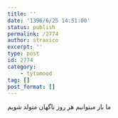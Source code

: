 ```yaml
---
title: ''
date: '1396/6/25 14:51:00'
status: publish
permalink: /2774
author: straxico
excerpt: ''
type: post
id: 2774
category:
    - tytomood
tag: []
post_format: []
---
```

ما باز میتوانیم هر روز ناگهان متولد شویم